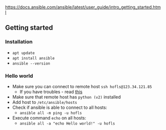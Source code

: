 https://docs.ansible.com/ansible/latest/user_guide/intro_getting_started.html

## Getting started
### Installation
* `apt update`
* `apt install ansible`
* `ansible --version`

### Hello world
* Make sure you can connect to remote host `ssh hofls@123.34.121.85`
    * If you have troubles - read [this](../ssh/linux-to-linux.md)
* Make sure that remote host has `python (v2)` installed
* Add host to `/etc/ansible/hosts`
* Check if ansible is able to connect to all hosts:
    * `ansible all -m ping -u hofls`
* Execute command `echo` on all hosts:
    * `ansible all -a "echo Hello world!" -u hofls`

